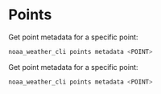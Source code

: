 # Points

Get point metadata for a specific point:

```sh
noaa_weather_cli points metadata <POINT>
```

Get point metadata for a specific point:

```sh
noaa_weather_cli points metadata <POINT>
```
